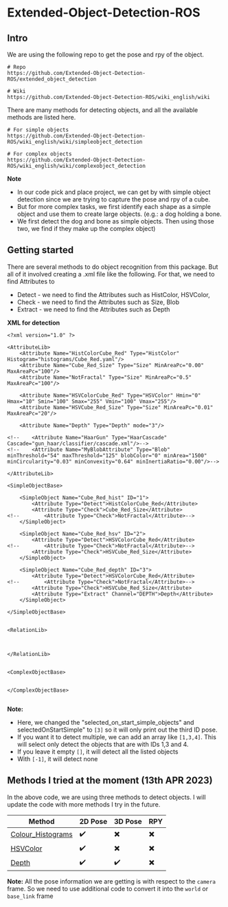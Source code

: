 # Extended-Object-Detection-ROS 

## Intro

We are using the following repo to get the pose and rpy of the object.
```
# Repo
https://github.com/Extended-Object-Detection-ROS/extended_object_detection

# Wiki
https://github.com/Extended-Object-Detection-ROS/wiki_english/wiki
```

There are many methods for detecting objects, and all the available methods are listed here.
```
# For simple objects
https://github.com/Extended-Object-Detection-ROS/wiki_english/wiki/simpleobject_detection

# For complex objects
https://github.com/Extended-Object-Detection-ROS/wiki_english/wiki/complexobject_detection
```

**Note**

- In our code pick and place project, we can get by with simple object detection since we are trying to capture the pose and rpy of a cube.
- But for more complex tasks, we first identify each shape as a simple object and use them to create large objects. (e.g.: a dog holding a bone. 
- We first detect the dog and bone as simple objects. Then using those two, we find if they make up the complex object)


## Getting started

There are several methods to do object recognition from this package. But all of it involved creating a .xml file like the following. For that, we need to find  Attributes to

- Detect - we need to find the Attributes such as HistColor, HSVColor, 
- Check -  we need to find the Attributes such as Size, Blob
- Extract -  we need to find the Attributes such as Depth


**XML for detection**

```
<?xml version="1.0" ?>

<AttributeLib>
    <Attribute Name="HistColorCube_Red" Type="HistColor" Histogram="histograms/Cube_Red.yaml"/>
    <Attribute Name="Cube_Red_Size" Type="Size" MinAreaPc="0.00" MaxAreaPc="100"/>
    <Attribute Name="NotFractal" Type="Size" MinAreaPc="0.5" MaxAreaPc="100"/>

    <Attribute Name="HSVColorCube_Red" Type="HSVColor" Hmin="0" Hmax="10" Smin="100" Smax="255" Vmin="100" Vmax="255"/>
    <Attribute Name="HSVCube_Red_Size" Type="Size" MinAreaPc="0.01" MaxAreaPc="20"/>

    <Attribute Name="Depth" Type="Depth" mode="3"/>

<!--    <Attribute Name="HaarGun" Type="HaarCascade" Cascade="gun_haar/classifier/cascade.xml"/>-->
<!--    <Attribute Name="MyBlobAttribute" Type="Blob" minThreshold="54" maxThreshold="125" blobColor="0" minArea="1500" minCircularity="0.03" minConvexity="0.64" minInertiaRatio="0.00"/>-->

</AttributeLib>

<SimpleObjectBase>

    <SimpleObject Name="Cube_Red_hist" ID="1">
        <Attribute Type="Detect">HistColorCube_Red</Attribute>
        <Attribute Type="Check">Cube_Red_Size</Attribute>
<!--        <Attribute Type="Check">NotFractal</Attribute>-->
    </SimpleObject>

    <SimpleObject Name="Cube_Red_hsv" ID="2">
        <Attribute Type="Detect">HSVColorCube_Red</Attribute>
<!--        <Attribute Type="Check">NotFractal</Attribute>-->
        <Attribute Type="Check">HSVCube_Red_Size</Attribute>
    </SimpleObject>

    <SimpleObject Name="Cube_Red_depth" ID="3">
        <Attribute Type="Detect">HSVColorCube_Red</Attribute>
<!--        <Attribute Type="Check">NotFractal</Attribute>-->
        <Attribute Type="Check">HSVCube_Red_Size</Attribute>
        <Attribute Type="Extract" Channel="DEPTH">Depth</Attribute>
    </SimpleObject>

</SimpleObjectBase>


<RelationLib>



</RelationLib>


<ComplexObjectBase>


</ComplexObjectBase>


```


**Note:** 
- Here, we changed the "selected_on_start_simple_objects" and selectedOnStartSimple" to `[3]` so it will only print out the third ID pose. 
- If you want it to detect multiple, we can add an array like `[1,3,4]`. This will select only detect the objects that are with IDs 1,3 and 4.
- If you leave it empty `[]`, it will detect all the listed objects
- With `[-1]`, it will detect none

## Methods I tried at the moment (13th APR 2023)

In the above code, we are using three methods to detect objects. I will update the code with more methods I try in the future.

| Method            | 2D Pose   | 3D Pose  | RPY   |
| -----------       | --------  | -------- | ----- |
| [Colour_Histograms](https://github.com/ncbdrck/MultiROS-Real/blob/main/ReactorX/object_pose_estimation/ColourHistograms.md) |  ✔️       | ✖️     | ✖️    |
| [HSVColor](https://github.com/ncbdrck/MultiROS-Real/blob/main/ReactorX/object_pose_estimation/HSVColor.md)          |  ✔️       | ✖️        | ✖️    |
| [Depth](https://github.com/ncbdrck/MultiROS-Real/blob/main/ReactorX/object_pose_estimation/DepthAttribute.md)             |  ✔️       | ✔️        | ✖️    |

**Note:** All the pose information we are getting is with respect to the `camera` frame. So we need to use additional code to convert it into the `world` or `base_link` frame
